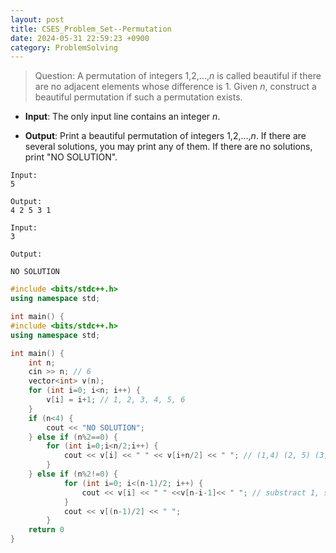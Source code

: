 ```yaml
---
layout: post
title: CSES_Problem_Set--Permutation
date: 2024-05-31 22:59:23 +0900
category: ProblemSolving
---
```


> Question: 
A permutation of integers 1,2,...,$n$ is called beautiful if there are no adjacent elements whose difference is 1.
Given $n$, construct a beautiful permutation if such a permutation exists.

- __Input__: 
The only input line contains an integer $n$.

- __Output__:
Print a beautiful permutation of integers 1,2,...,$n$. If there are several solutions, you may print any of them. If there are no solutions, print "NO SOLUTION".
```
Input:
5

Output:
4 2 5 3 1
```
```
Input:
3

Output: 

NO SOLUTION
```


```c++
#include <bits/stdc++.h>
using namespace std;

int main() {
#include <bits/stdc++.h>
using namespace std;

int main() {
	int n;
	cin >> n; // 6
	vector<int> v(n);
	for (int i=0; i<n; i++) {
		v[i] = i+1; // 1, 2, 3, 4, 5, 6
	}
	if (n<4) {
		cout << "NO SOLUTION";
	} else if (n%2==0) {
		for (int i=0;i<n/2;i++) {
			cout << v[i] << " " << v[i+n/2] << " "; // (1,4) (2, 5) (3, 6)
		}
	} else if (n%2!=0) {
			for (int i=0; i<(n-1)/2; i++) {
				cout << v[i] << " " <<v[n-i-1]<< " "; // substract 1, since it is odd number.
			}
			cout << v[(n-1)/2] << " ";
		}
	return 0
}
```

